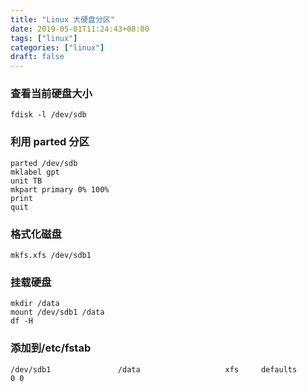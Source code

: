 ```yaml
---
title: "Linux 大硬盘分区"
date: 2019-05-01T11:24:43+08:00
tags: ["linux"]
categories: ["linux"]
draft: false
---
```

### 查看当前硬盘大小

```shell
fdisk -l /dev/sdb
```



### 利用 parted 分区

```shell
parted /dev/sdb
mklabel gpt
unit TB
mkpart primary 0% 100%
print
quit
```



### 格式化磁盘

```shell
mkfs.xfs /dev/sdb1
```



### 挂载硬盘

```shell
mkdir /data
mount /dev/sdb1 /data
df -H 
```

### 添加到/etc/fstab

```shell
/dev/sdb1               /data                   xfs     defaults        0 0
```

